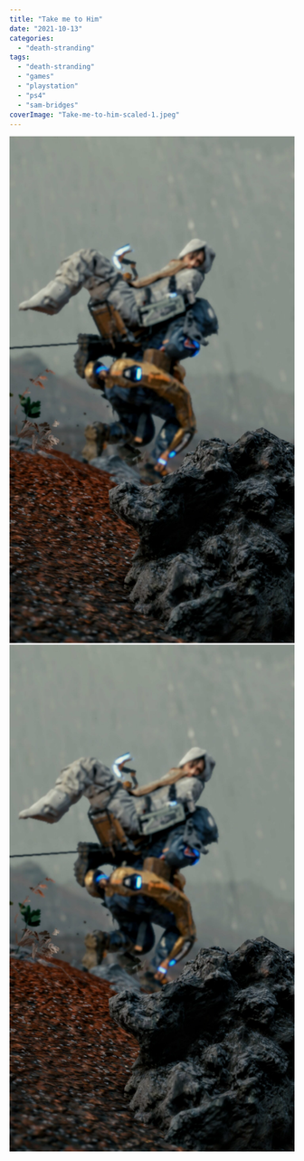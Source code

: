 ```yaml
---
title: "Take me to Him"
date: "2021-10-13"
categories: 
  - "death-stranding"
tags: 
  - "death-stranding"
  - "games"
  - "playstation"
  - "ps4"
  - "sam-bridges"
coverImage: "Take-me-to-him-scaled-1.jpeg"
---
```


[![](images/Take-me-to-him-scaled-1.jpeg)](images/Take-me-to-him-scaled-1.jpeg)
[![](images/Take-me-to-him-scaled-1.jpeg)](images/Take-me-to-him-scaled-1.jpeg)

